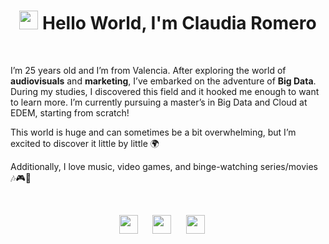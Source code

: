 <h1 align="center">
    <img src="https://slackmojis.com/emojis/19145-hello/download" width="30"/> 
    Hello World, I'm Claudia Romero 
</h1>

<br>

I’m 25 years old and I’m from Valencia. After exploring the world of **audiovisuals** and **marketing**, I’ve embarked on the adventure of **Big Data**. During my studies, I discovered this field and it hooked me enough to want to learn more. I’m currently pursuing a master’s in Big Data and Cloud at EDEM, starting from scratch!

This world is huge and can sometimes be a bit overwhelming, but I’m excited to discover it little by little 🌍

Additionally, I love music, video games, and binge-watching series/movies 🎶🎮🍿

<br>

<p align="center">
<a href="https://www.instagram.com/claudiaromero13" target="_blank"><img height="30" src="https://upload.wikimedia.org/wikipedia/commons/thumb/a/a5/Instagram_icon.png/600px-Instagram_icon.png"></a>&nbsp;&nbsp;&nbsp;&nbsp;&nbsp;
<a href="https://www.linkedin.com/in/claudia-romero-garc%C3%ADa-052b84208/" target="_blank"><img height="30" src="https://upload.wikimedia.org/wikipedia/commons/c/ca/LinkedIn_logo_initials.png"></a>&nbsp;&nbsp;&nbsp;&nbsp;&nbsp;
<a href="https://open.spotify.com/user/claudiaromero-13?si=65f04b2b2dc84410" target="_blank"><img height="30" src="https://storage.googleapis.com/pr-newsroom-wp/1/2023/05/Spotify_Primary_Logo_RGB_Green.png"></a>&nbsp;&nbsp;&nbsp;&nbsp;&nbsp;
</p>
